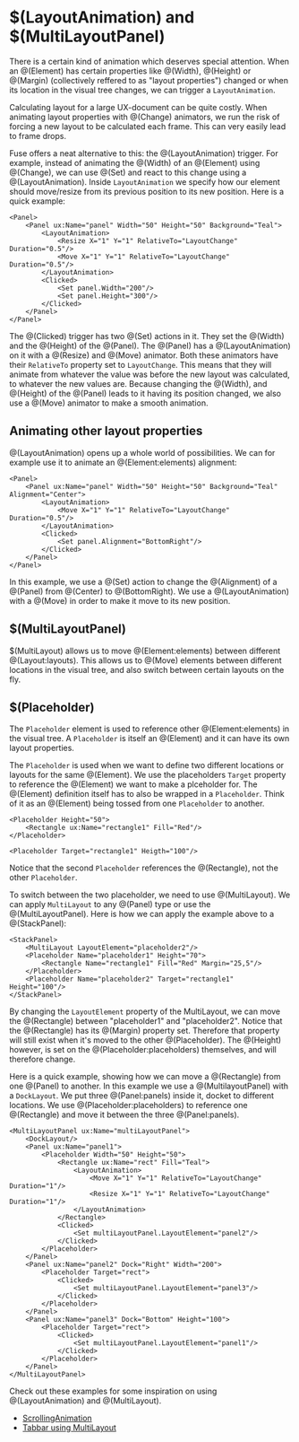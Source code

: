 # $(LayoutAnimation) and $(MultiLayoutPanel)

There is a certain kind of animation which deserves special attention. When an @(Element) has certain properties like @(Width), @(Height) or @(Margin) (collectively reffered to as "layout properties") changed or when its location in the visual tree changes, we can trigger a `LayoutAnimation`.

Calculating layout for a large UX-document can be quite costly. When animating layout properties with @(Change) animators, we run the risk of forcing a new layout to be calculated each frame. This can very easily lead to frame drops.

Fuse offers a neat alternative to this: the @(LayoutAnimation) trigger.
For example, instead of animating the @(Width) of an @(Element) using @(Change), we can use @(Set) and react to this change using a @(LayoutAnimation). Inside `LayoutAnimation` we specify how our element should move/resize from its previous position to its new position.
Here is a quick example:

	<Panel>
		<Panel ux:Name="panel" Width="50" Height="50" Background="Teal">
			<LayoutAnimation>
				<Resize X="1" Y="1" RelativeTo="LayoutChange" Duration="0.5"/>
				<Move X="1" Y="1" RelativeTo="LayoutChange" Duration="0.5"/>
			</LayoutAnimation>
			<Clicked>
				<Set panel.Width="200"/>
				<Set panel.Height="300"/>
			</Clicked>
		</Panel>
	</Panel>

The @(Clicked) trigger has two @(Set) actions in it. They set the @(Width) and the @(Height) of the @(Panel).
The @(Panel) has a @(LayoutAnimation) on it with a @(Resize) and @(Move) animator. Both these animators have their `RelativeTo` property set to `LayoutChange`. This means that they will animate from whatever the value was before the new layout was calculated, to whatever the new values are. Because changing the @(Width), and @(Height) of the @(Panel) leads to it having its position changed, we also use a @(Move) animator to make a smooth animation.

## Animating other layout properties

@(LayoutAnimation) opens up a whole world of possibilities. We can for example use it to animate an @(Element:elements) alignment:

	<Panel>
		<Panel ux:Name="panel" Width="50" Height="50" Background="Teal" Alignment="Center">
			<LayoutAnimation>
				<Move X="1" Y="1" RelativeTo="LayoutChange" Duration="0.5"/>
			</LayoutAnimation>
			<Clicked>
				<Set panel.Alignment="BottomRight"/>
			</Clicked>
		</Panel>
	</Panel>

In this example, we use a @(Set) action to change the @(Alignment) of a @(Panel) from @(Center) to @(BottomRight). We use a @(LayoutAnimation) with a @(Move) in order to make it move to its new position.

## $(MultiLayoutPanel)

$(MultiLayout) allows us to move @(Element:elements) between different @(Layout:layouts). This allows us to @(Move) elements between different locations in the visual tree, and also switch between certain layouts on the fly.

## $(Placeholder)

The `Placeholder` element is used to reference other @(Element:elements) in the visual tree. A `Placeholder` is itself an @(Element) and it can have its own layout properties.

The `Placeholder` is used when we want to define two different locations or layouts for the same @(Element). We use the placeholders `Target` property to reference the @(Element) we want to make a plceholder for. The @(Element) definition itself has to also be wrapped in a `Placeholder`. Think of it as an @(Element) being tossed from one `Placeholder` to another.

	<Placeholder Height="50">
		<Rectangle ux:Name="rectangle1" Fill="Red"/>
	</Placeholder>

	<Placeholder Target="rectangle1" Heigth="100"/>

Notice that the second `Placeholder` references the @(Rectangle), not the other `Placeholder`.

To switch between the two placeholder, we need to use @(MultiLayout). We can apply `MultiLayout` to any @(Panel) type or use the @(MultiLayoutPanel). Here is how we can apply the example above to a @(StackPanel):

	<StackPanel>
		<MultiLayout LayoutElement="placeholder2"/>
		<Placeholder Name="placeholder1" Height="70">
			<Rectangle Name="rectangle1" Fill="Red" Margin="25,5"/>
		</Placeholder>
		<Placeholder Name="placeholder2" Target="rectangle1" Height="100"/>
	</StackPanel>

By changing the `LayoutElement` property of the MultiLayout, we can move the @(Rectangle) between "placeholder1" and "placeholder2". Notice that the @(Rectangle) has its @(Margin) property set. Therefore that property will still exist when it's moved to the other @(Placeholder). The @(Height) however, is set on the @(Placeholder:placeholders) themselves, and will therefore change.


Here is a quick example, showing how we can move a @(Rectangle) from one @(Panel) to another. In this example we use a @(MultilayoutPanel) with a `DockLayout`. We put three @(Panel:panels) inside it, docket to different locations. We use @(Placeholder:placeholders) to reference one @(Rectangle) and move it between the three @(Panel:panels).

	<MultiLayoutPanel ux:Name="multiLayoutPanel">
		<DockLayout/>
		<Panel ux:Name="panel1">
			<Placeholder Width="50" Height="50">
				<Rectangle ux:Name="rect" Fill="Teal">
					<LayoutAnimation>
						<Move X="1" Y="1" RelativeTo="LayoutChange" Duration="1"/>
						<Resize X="1" Y="1" RelativeTo="LayoutChange" Duration="1"/>
					</LayoutAnimation>
				</Rectangle>
				<Clicked>
					<Set multiLayoutPanel.LayoutElement="panel2"/>
				</Clicked>
			</Placeholder>
		</Panel>
		<Panel ux:Name="panel2" Dock="Right" Width="200">
			<Placeholder Target="rect">
				<Clicked>
					<Set multiLayoutPanel.LayoutElement="panel3"/>
				</Clicked>
			</Placeholder>
		</Panel>
		<Panel ux:Name="panel3" Dock="Bottom" Height="100">
			<Placeholder Target="rect">
				<Clicked>
					<Set multiLayoutPanel.LayoutElement="panel1"/>
				</Clicked>
			</Placeholder>
		</Panel>
	</MultiLayoutPanel>

Check out these examples for some inspiration on using @(LayoutAnimation) and @(MultiLayout).

* [ScrollingAnimation](https://www.fusetools.com/developers/examples/scrollinganimation)
* [Tabbar using MultiLayout](https://www.fusetools.com/developers/examples/tabsmultilayout)
